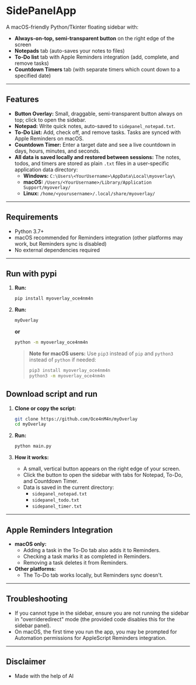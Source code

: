 # SidePanelApp

A macOS-friendly Python/Tkinter floating sidebar with:
- **Always-on-top, semi-transparent button** on the right edge of the screen
- **Notepads** tab (auto-saves your notes to files)
- **To-Do list** tab with Apple Reminders integration (add, complete, and remove tasks)
- **Countdown Timers** tab (with separate timers which count down to a specified date)

---

## Features

- **Button Overlay:** Small, draggable, semi-transparent button always on top; click to open the sidebar.
- **Notepad:** Write quick notes, auto-saved to `sidepanel_notepad.txt`.
- **To-Do List:** Add, check off, and remove tasks. Tasks are synced with Apple Reminders on macOS.
- **Countdown Timer:** Enter a target date and see a live countdown in days, hours, minutes, and seconds.
- **All data is saved locally and restored between sessions:** The notes, todos, and timers are stored as plain `.txt` files in a user-specific application data directory:
	- **Windows:** `C:\Users\<YourUsername>\AppData\Local\myoverlay\`
	- **macOS:** `/Users/<YourUsername>/Library/Application Support/myoverlay/`
	- **Linux:** `/home/<yourusername>/.local/share/myoverlay/`

---

## Requirements

- Python 3.7+
- macOS recommended for Reminders integration (other platforms may work, but Reminders sync is disabled)
- No external dependencies required

---

## Run with pypi

1. **Run:**
	```sh
	pip install myoverlay_oce4nm4n
	```

2. **Run:**
	```sh
	myOverlay
	```
	**or**
	```sh
	python -m myoverlay_oce4nm4n
	```

	> **Note for macOS users:**
	> Use `pip3` instead of `pip` and `python3` instead of `python` if needed:
	> ```sh
	> pip3 install myoverlay_oce4nm4n
	> python3 -m myoverlay_oce4nm4n
	> ```

## Download script and run

1. **Clone or copy the script:**
	```sh
	git clone https://github.com/Oce4nM4n/myOverlay
	cd myOverlay
	```

2. **Run:**
	```sh
	python main.py
	```

3. **How it works:**
	- A small, vertical button appears on the right edge of your screen.
	- Click the button to open the sidebar with tabs for Notepad, To-Do, and Countdown Timer.
	- Data is saved in the current directory:
		- `sidepanel_notepad.txt`
		- `sidepanel_todo.txt`
		- `sidepanel_timer.txt`

---

## Apple Reminders Integration

- **macOS only:**
	- Adding a task in the To-Do tab also adds it to Reminders.
	- Checking a task marks it as completed in Reminders.
	- Removing a task deletes it from Reminders.
- **Other platforms:**
	- The To-Do tab works locally, but Reminders sync doesn't.

---

## Troubleshooting

- If you cannot type in the sidebar, ensure you are not running the sidebar in "overrideredirect" mode (the provided code disables this for the sidebar panel).
- On macOS, the first time you run the app, you may be prompted for Automation permissions for AppleScript Reminders integration.

---

## Disclaimer

- Made with the help of AI


